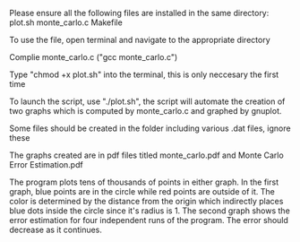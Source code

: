 Please ensure all the following files are installed in the same directory:
	plot.sh
	monte_carlo.c
	Makefile

To use the file, open terminal and navigate to the appropriate directory

Complie monte_carlo.c ("gcc monte_carlo.c")

Type "chmod +x plot.sh" into the terminal, this is only neccesary the first time

To launch the script, use "./plot.sh", the script will automate the creation of two graphs which is computed by monte_carlo.c and graphed by gnuplot.

Some files should be created in the folder including various .dat files, ignore these

The graphs created are in pdf files titled monte_carlo.pdf and Monte Carlo Error Estimation.pdf

The program plots tens of thousands of points in either graph. In the first graph, blue points are in the circle while red points are outside of it. The color is determined by the distance from the origin which indirectly places blue dots inside the circle since it's radius is 1. The second graph shows the error estimation for four independent runs of the program. The error should decrease as it continues.
